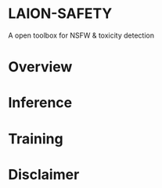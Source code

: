 # LAION-SAFETY
A open toolbox for NSFW &amp; toxicity detection

# Overview


# Inference



# Training



# Disclaimer
